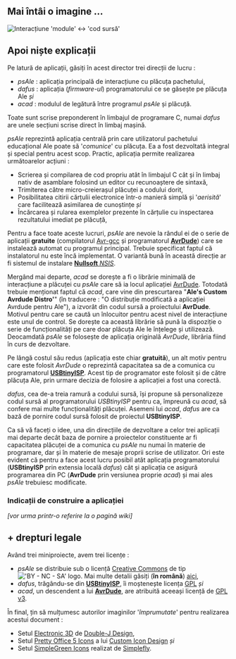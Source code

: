 ## Mai întâi o imagine ... ##
![Interacțiune 'module' <-> 'cod sursă'](http://i50.tinypic.com/2u8z61w.png)

## Apoi niște explicații ##
Pe latură de aplicații, găsiți în acest director trei direcții de lucru :
* _psAle_ : aplicația principală de interacțiune cu plăcuța pachetului,
* _dafus_ : aplicația (_firmware-ul_) programatorului ce se găsește pe plăcuța Ale _și_
* _acad_  : modulul de legătură între programul _psAle_ și plăcuță.

Toate sunt scrise preponderent în limbajul de programare C, numai _dafus_ are unele secțiuni scrise direct în limbaj mașină.

_psAle_ reprezintă aplicația centrală prin care utilizatorul pachetului educațional Ale poate să '_comunice_' cu plăcuța. Ea a fost dezvoltată integral și special pentru acest scop. Practic, aplicația permite realizarea următoarelor acțiuni :
* Scrierea și compilarea de cod propriu atât în limbajul C cât și în limbaj nativ de asamblare folosind un editor cu recunoaștere de sintaxă,
* Trimiterea către micro-creierașul plăcuței a codului dorit,
* Posibilitatea citirii cărțulii electronice într-o manieră simplă și '_aerisită_' care facilitează asimilarea de cunoștințe _și_
* Încărcarea și rularea exemplelor prezente în cărțulie cu inspectarea rezultatului imediat pe plăcuță,

Pentru a face toate aceste lucruri, _psAle_ are nevoie la rândul ei de o serie de aplicații **gratuite** (compilatorul [Avr-gcc](http://sourceforge.net/projects/winavr/files/WinAVR/) și programatorul [**AvrDude**](http://www.nongnu.org/avrdude/)) care se instalează automat cu programul principal. Trebuie specificat faptul că instalatorul nu este încă implementat. O variantă bună în această direcție ar fi sistemul de instalare [**Nullsoft** _NSIS_](http://nsis.sourceforge.net/Main_Page). 

Mergând mai departe, _acad_ se dorește a fi o librărie minimală de interacțiune a plăcuței cu _psAle_ care să ia locul aplicației [AvrDude](http://www.nongnu.org/avrdude/). Totodată trebuie menționat faptul că _acad_, care vine din prescurtarea "**Ale's Custom Avrdude Distro'**" (în traducere : "O distribuție modificată a aplicației Avrdude pentru Ale"), a izvorât din codul sursă a proiectului **AvrDude**.  
Motivul pentru care se caută un înlocuitor pentru acest nivel de interacțiune este unul de control. Se dorește ca această librărie să pună la dispoziție o serie de funcționalități pe care doar plăcuța Ale le înțelege și utilizează. 
Deocamdată _psAle_ se folosește de aplicația originală *AvrDude*, librăria fiind în curs de dezvoltare.

Pe lângă costul său redus (aplicația este chiar **gratuită**), un alt motiv pentru care este folosit *AvrDude* o reprezintă capacitatea sa de a comunica cu programatorul [**USBtinyISP**](http://www.ladyada.net/make/usbtinyisp/). Acest tip de programator este folosit și de către plăcuța Ale, prin urmare decizia de folosire a aplicației a fost una corectă.

_dafus_, cea de-a treia ramură a codului sursă, își propune să personalizeze codul sursă al programatorului *USBtinyISP* pentru ca, împreună cu _acad_, să confere mai multe funcționalități plăcuței.
Asemeni lui _acad_, _dafus_ are ca bază de pornire codul sursă folosit de proiectul **USBtinyISP**.

Ca să vă faceți o idee, una din direcțiile de dezvoltare a celor trei aplicații mai departe decât baza de pornire a proiectelor constituente ar fi capacitatea plăcuței de a comunica cu _psAle_ nu numai în materie de programare, dar și în materie de mesaje proprii scrise de utilizator. Ori este evident că pentru a face acest lucru posibil atât aplicația programatorului (**USBtinyISP** prin extensia locală _dafus_) cât și aplicația ce asigură programarea din PC (**AvrDude** prin versiunea proprie _acad_) și mai ales _psAle_ trebuiesc modificate.

### Indicații de construire a aplicației ###
*[vor urma printr-o referire la o pagină wiki]*

## + drepturi legale ##
Având trei miniproiecte, avem trei licențe :
* _psAle_ se distribuie sub o licență [Creative Commons](http://creativecommons.org/) de tip !['BY - NC - SA' logo](http://i.creativecommons.org/l/by-nc-sa/3.0/88x31.png). Mai multe detalii găsiți (**în română**) [aici](http://creativecommons.org/licenses/by-nc-sa/3.0/ro/),
* _dafus_, trăgându-se din [**USBtinyISP**](http://www.ladyada.net/make/usbtinyisp/), îi moștenește licența [GPL](http://ro.wikipedia.org/wiki/GPL_%28licen%C8%9B%C4%83,_versiunea_3%29) _și_
* _acad_, un descendent a lui [**AvrDude**](http://www.nongnu.org/avrdude/), are atribuită aceeași licență de [GPL v3](http://ro.wikipedia.org/wiki/GPL_%28licen%C8%9B%C4%83,_versiunea_3%29).

În final, țin să mulțumesc autorilor imaginilor '_împrumutate_' pentru realizarea acestui document : 
* Setul [Electronic 3D](http://www.iconarchive.com/show/electronics-icons-by-double-j-design.html) de [Double-J Design](http://www.iconarchive.com/artist/double-j-design.html),
* Setul [Pretty Office 5 Icons](http://www.iconarchive.com/show/pretty-office-5-icons-by-custom-icon-design.html) a lui [Custom Icon Design](http://www.iconarchive.com/artist/custom-icon-design.html) _și_
* Setul [SimpleGreen Icons](http://www.iconarchive.com/show/simple-green-icons-by-simplefly.html) realizat de [Simplefly](http://www.iconarchive.com/artist/simplefly.html).
